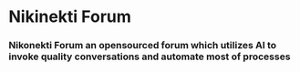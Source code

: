 # Nikinekti Forum 
### Nikonekti Forum an opensourced forum which utilizes AI to invoke quality conversations and automate most of processes
